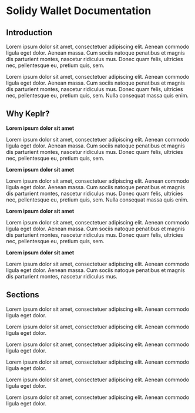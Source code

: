 # Solidy Wallet Documentation

## Introduction

Lorem ipsum dolor sit amet, consectetuer adipiscing elit. Aenean commodo ligula eget dolor. Aenean massa. Cum sociis natoque penatibus et magnis dis parturient montes, nascetur ridiculus mus. Donec quam felis, ultricies nec, pellentesque eu, pretium quis, sem.&#x20;

Lorem ipsum dolor sit amet, consectetuer adipiscing elit. Aenean commodo ligula eget dolor. Aenean massa. Cum sociis natoque penatibus et magnis dis parturient montes, nascetur ridiculus mus. Donec quam felis, ultricies nec, pellentesque eu, pretium quis, sem. Nulla consequat massa quis enim.

## Why Keplr? <a href="#why-keplr" id="why-keplr"></a>

**Lorem ipsum dolor sit amet**

Lorem ipsum dolor sit amet, consectetuer adipiscing elit. Aenean commodo ligula eget dolor. Aenean massa. Cum sociis natoque penatibus et magnis dis parturient montes, nascetur ridiculus mus. Donec quam felis, ultricies nec, pellentesque eu, pretium quis, sem.&#x20;

**Lorem ipsum dolor sit amet**

Lorem ipsum dolor sit amet, consectetuer adipiscing elit. Aenean commodo ligula eget dolor. Aenean massa. Cum sociis natoque penatibus et magnis dis parturient montes, nascetur ridiculus mus. Donec quam felis, ultricies nec, pellentesque eu, pretium quis, sem. Nulla consequat massa quis enim.

**Lorem ipsum dolor sit amet**

Lorem ipsum dolor sit amet, consectetuer adipiscing elit. Aenean commodo ligula eget dolor. Aenean massa. Cum sociis natoque penatibus et magnis dis parturient montes, nascetur ridiculus mus. Donec quam felis, ultricies nec, pellentesque eu, pretium quis, sem.&#x20;

**Lorem ipsum dolor sit amet**

Lorem ipsum dolor sit amet, consectetuer adipiscing elit. Aenean commodo ligula eget dolor. Aenean massa. Cum sociis natoque penatibus et magnis dis parturient montes, nascetur ridiculus mus.

## Sections <a href="#sections" id="sections"></a>

Lorem ipsum dolor sit amet, consectetuer adipiscing elit. Aenean commodo ligula eget dolor.

Lorem ipsum dolor sit amet, consectetuer adipiscing elit. Aenean commodo ligula eget dolor.

Lorem ipsum dolor sit amet, consectetuer adipiscing elit. Aenean commodo ligula eget dolor.

Lorem ipsum dolor sit amet, consectetuer adipiscing elit. Aenean commodo ligula eget dolor.

Lorem ipsum dolor sit amet, consectetuer adipiscing elit. Aenean commodo ligula eget dolor.

Lorem ipsum dolor sit amet, consectetuer adipiscing elit. Aenean commodo ligula eget dolor.
